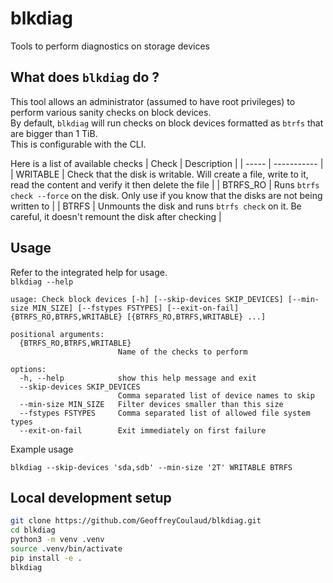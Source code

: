 # blkdiag
Tools to perform diagnostics on storage devices

## What does `blkdiag` do ?

This tool allows an administrator (assumed to have root privileges) to perform various sanity checks on block devices.  
By default, `blkdiag` will run checks on block devices formatted as `btrfs` that are bigger than 1 TiB.  
This is configurable with the CLI.

Here is a list of available checks
| Check | Description |
| ----- | ----------- |
| WRITABLE | Check that the disk is writable. Will create a file, write to it, read the content and verify it then delete the file |
| BTRFS_RO | Runs `btrfs check --force` on the disk. Only use if you know that the disks are not being written to |
| BTRFS | Unmounts the disk and runs `btrfs check` on it. Be careful, it doesn't remount the disk after checking |

## Usage

Refer to the integrated help for usage.  
`blkdiag --help`

<!--HELP_START-->
```
usage: Check block devices [-h] [--skip-devices SKIP_DEVICES] [--min-size MIN_SIZE] [--fstypes FSTYPES] [--exit-on-fail] {BTRFS_RO,BTRFS,WRITABLE} [{BTRFS_RO,BTRFS,WRITABLE} ...]

positional arguments:
  {BTRFS_RO,BTRFS,WRITABLE}
                        Name of the checks to perform

options:
  -h, --help            show this help message and exit
  --skip-devices SKIP_DEVICES
                        Comma separated list of device names to skip
  --min-size MIN_SIZE   Filter devices smaller than this size
  --fstypes FSTYPES     Comma separated list of allowed file system types
  --exit-on-fail        Exit immediately on first failure
```
<!--HELP_END-->

Example usage

```
blkdiag --skip-devices 'sda,sdb' --min-size '2T' WRITABLE BTRFS
```


## Local development setup

```sh
git clone https://github.com/GeoffreyCoulaud/blkdiag.git
cd blkdiag
python3 -m venv .venv
source .venv/bin/activate
pip install -e .
blkdiag
```